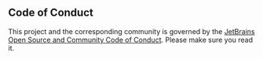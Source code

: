 ## Code of Conduct

This project and the corresponding community is governed by the [JetBrains Open Source and Community Code of Conduct](https://github.com/jetbrains#code-of-conduct). Please make sure you read it. 
